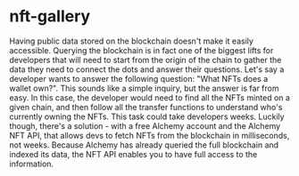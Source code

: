 # nft-gallery
Having public data stored on the blockchain doesn't make it easily accessible. Querying the blockchain is in fact one of the biggest lifts for developers that will need to start from the origin of the chain to gather the data they need to connect the dots and answer their questions.  Let's say a developer wants to answer the following question: "What NFTs does a wallet own?".  This sounds like a simple inquiry, but the answer is far from easy.  In this case, the developer would need to find all the NFTs minted on a given chain, and then follow all the transfer functions to understand who's currently owning the NFTs.  This task could take developers weeks. Luckily though, there's a solution - with a free Alchemy account and the Alchemy NFT API, that allows devs to fetch NFTs from the blockchain in milliseconds, not weeks.  Because Alchemy has already queried the full blockchain and indexed its data, the NFT API enables you to have full access to the information.

